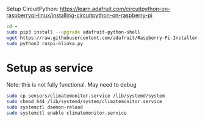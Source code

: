 Setup CircuitPython: https://learn.adafruit.com/circuitpython-on-raspberrypi-linux/installing-circuitpython-on-raspberry-pi

```bash
cd ~
sudo pip3 install --upgrade adafruit-python-shell
wget https://raw.githubusercontent.com/adafruit/Raspberry-Pi-Installer-Scripts/master/raspi-blinka.py
sudo python3 raspi-blinka.py
```


# Setup as service
Note: this is not fully functional. May need to debug
```bash
sudo cp sensors/climatemonitor.service /lib/systemd/system
sudo chmod 644 /lib/systemd/system/climatemonitor.service
sudo systemctl daemon-reload
sudo systemctl enable climatemonitor.service
```